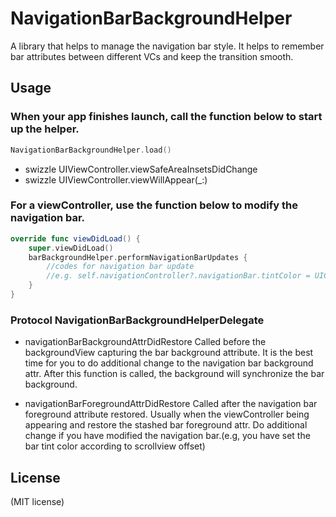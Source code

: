 
# NavigationBarBackgroundHelper
A library that helps to manage the navigation bar style. It helps to remember bar attributes between different VCs and keep the transition smooth.


Usage
-------

### When your app finishes launch, call the function below to start up the helper.

```swift
NavigationBarBackgroundHelper.load()
```
- swizzle UIViewController.viewSafeAreaInsetsDidChange
- swizzle UIViewController.viewWillAppear(_:)

### For a viewController, use the function below to modify the navigation bar.

```swift
override func viewDidLoad() {
    super.viewDidLoad()
    barBackgroundHelper.performNavigationBarUpdates {
        //codes for navigation bar update
        //e.g. self.navigationController?.navigationBar.tintColor = UIColor.white
    }
}
```

### Protocol NavigationBarBackgroundHelperDelegate

- navigationBarBackgroundAttrDidRestore
Called before the backgroundView capturing the bar background attribute. It is the best time for you to do additional change to the navigation bar background attr. After this function is called, the background will synchronize the bar background.

- navigationBarForegroundAttrDidRestore
Called after the navigation bar foreground attribute restored. Usually when the viewController being appearing and restore the stashed bar foreground attr. Do additional change if you have modified the navigation bar.(e.g, you have set the bar tint color according to scrollview offset)


License
-------
(MIT license)

